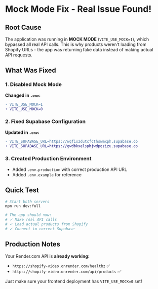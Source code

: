 # Mock Mode Fix - Real Issue Found!

## Root Cause

The application was running in **MOCK MODE** (`VITE_USE_MOCK=1`), which bypassed all real API calls. This is why products weren't loading from Shopify URLs - the app was returning fake data instead of making actual API requests.

## What Was Fixed

### 1. Disabled Mock Mode
**Changed in `.env`:**
```diff
- VITE_USE_MOCK=1
+ VITE_USE_MOCK=0
```

### 2. Fixed Supabase Configuration
**Updated in `.env`:**
```diff
- VITE_SUPABASE_URL=https://wqfixzdutcfcthswmxph.supabase.co
+ VITE_SUPABASE_URL=https://gwdbkxelsphjwdpqzizu.supabase.co
```

### 3. Created Production Environment
- Added `.env.production` with correct production API URL
- Added `.env.example` for reference

## Quick Test

```bash
# Start both servers
npm run dev:full

# The app should now:
# ✓ Make real API calls
# ✓ Load actual products from Shopify
# ✓ Connect to correct Supabase
```

## Production Notes

Your Render.com API is **already working**:
- `https://shopify-video.onrender.com/healthz` ✅
- `https://shopify-video.onrender.com/api/products` ✅

Just make sure your frontend deployment has `VITE_USE_MOCK=0` set!
